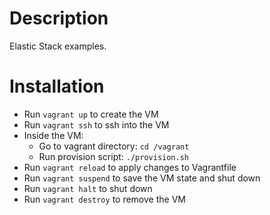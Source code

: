 # Description

Elastic Stack examples.

# Installation

- Run `vagrant up` to create the VM
- Run `vagrant ssh` to ssh into the VM
- Inside the VM:
  - Go to vagrant directory: `cd /vagrant`
  - Run provision script: `./provision.sh`
- Run `vagrant reload` to apply changes to Vagrantfile
- Run `vagrant suspend` to save the VM state and shut down
- Run `vagrant halt` to shut down
- Run `vagrant destroy` to remove the VM